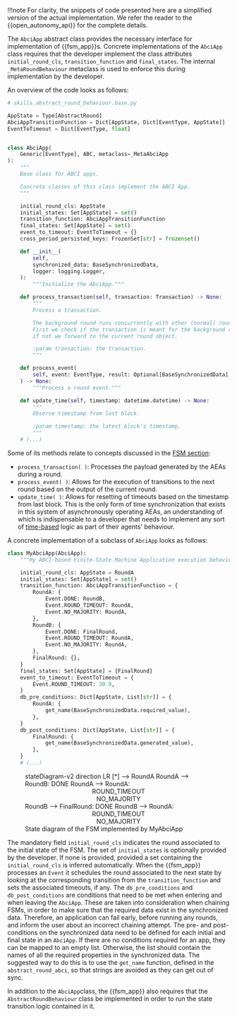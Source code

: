 !!!note
    For clarity, the snippets of code presented here are a simplified version of the actual
    implementation. We refer the reader to the {{open_autonomy_api}} for the complete details.

The `AbciApp` abstract class provides the necessary interface for implementation of {{fsm_app}}s. Concrete implementations of the `AbciApp` class requires that the
developer implement the class attributes `initial_round_cls`,
`transition_function` and `final_states`. The internal
`_MetaRoundBehaviour` metaclass is used to enforce this during implementation by the developer.

An overview of the code looks as follows:

```python
# skills.abstract_round_behaviour.base.py

AppState = Type[AbstractRound]
AbciAppTransitionFunction = Dict[AppState, Dict[EventType, AppState]]
EventToTimeout = Dict[EventType, float]


class AbciApp(
    Generic[EventType], ABC, metaclass=_MetaAbciApp
):
    """
    Base class for ABCI apps.

    Concrete classes of this class implement the ABCI App.
    """

    initial_round_cls: AppState
    initial_states: Set[AppState] = set()
    transition_function: AbciAppTransitionFunction
    final_states: Set[AppState] = set()
    event_to_timeout: EventToTimeout = {}
    cross_period_persisted_keys: FrozenSet[str] = frozenset()

    def __init__(
        self,
        synchronized_data: BaseSynchronizedData,
        logger: logging.Logger,
    ):
        """Initialize the AbciApp."""

    def process_transaction(self, transaction: Transaction) -> None:
        """
        Process a transaction.

        The background round runs concurrently with other (normal) rounds.
        First we check if the transaction is meant for the background round,
        if not we forward to the current round object.

        :param transaction: the transaction.
        """

    def process_event(
        self, event: EventType, result: Optional[BaseSynchronizedData] = None
    ) -> None:
        """Process a round event."""

    def update_time(self, timestamp: datetime.datetime) -> None:
        """
        Observe timestamp from last block.

        :param timestamp: the latest block's timestamp.
        """
    # (...)
```

Some of its methods relate to concepts discussed in the [FSM section](./fsm.md):

- `process_transaction( )`: Processes the payload generated by the AEAs during a round.
- `process_event( )`: Allows for the execution of transitions to the next round based on the output of the current round.
- `update_time( )`: Allows for resetting of timeouts based on the timestamp from last
  block. This is the only form of time synchronization that exists in this
  system of asynchronously operating AEAs, an understanding of which is
  indispensable to a developer that needs to implement any sort of
  [time-based](https://open-aea.docs.autonolas.tech/agent-oriented-development/#time)
  logic as part of their agents' behaviour.


A concrete implementation of a subclass of `AbciApp` looks as follows:

```python
class MyAbciApp(AbciApp):
    """My ABCI-based Finite-State Machine Application execution behaviour"""

    initial_round_cls: AppState = RoundA
    initial_states: Set[AppState] = set()
    transition_function: AbciAppTransitionFunction = {
        RoundA: {
            Event.DONE: RoundB,
            Event.ROUND_TIMEOUT: RoundA,
            Event.NO_MAJORITY: RoundA,
        },
        RoundB: {
            Event.DONE: FinalRound,
            Event.ROUND_TIMEOUT: RoundA,
            Event.NO_MAJORITY: RoundA,
        },
        FinalRound: {},
    }
    final_states: Set[AppState] = {FinalRound}
    event_to_timeout: EventToTimeout = {
        Event.ROUND_TIMEOUT: 30.0,
    }
    db_pre_conditions: Dict[AppState, List[str]] = {
        RoundA: {
            get_name(BaseSynchronizedData.required_value),
        },
    }
    db_post_conditions: Dict[AppState, List[str]] = {
        FinalRound: {
            get_name(BaseSynchronizedData.generated_value),
        },
    }
    # (...)
```

<figure markdown>
<div class="mermaid">
stateDiagram-v2
direction LR
  [*] --> RoundA
  RoundA --> RoundB: DONE
  RoundA --> RoundA: <center>ROUND_TIMEOUT<br/>NO_MAJORITY</center>
  RoundB --> FinalRound: DONE
  RoundB --> RoundA: <center>ROUND_TIMEOUT<br/>NO_MAJORITY</center>
</div>
<figcaption>State diagram of the FSM implemented by MyAbciApp</figcaption>
</figure>

The mandatory field `initial_round_cls` indicates the round associated to the initial state of the FSM.
The set of `initial_states` is optionally provided by the developer. If none is provided,
provided a set containing the `initial_round_cls` is inferred automatically.
When the {{fsm_app}} processes an `Event` it schedules the round associated to the next state by looking at the corresponding transition from the `transition_function` and sets the associated timeouts, if
any.
The `db_pre_conditions` and `db_post_conditions` are conditions that need to be met when entering and when leaving 
the `AbciApp`. These are taken into consideration when chaining FSMs, in order to make sure that
the required data exist in the synchronized data. Therefore, an application can fail early, before running any rounds,
and inform the user about an incorrect chaining attempt. 
The pre- and post- conditions on the synchronized data need to be defined for each initial and final state 
in an `AbciApp`. If there are no conditions required for an app, they can be mapped to an empty list. 
Otherwise, the list should contain the names of all the required properties in the synchronized data.
The suggested way to do this is to use the `get_name` function, defined in the `abstract_round_abci`, 
so that strings are avoided as they can get out of sync.

In addition to the `AbciApp`class, the {{fsm_app}} also requires that the `AbstractRoundBehaviour` class be implemented in order to run the state transition logic contained in it.
